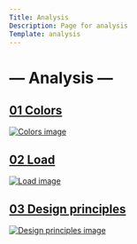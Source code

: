 ```yaml
---
Title: Analysis
Description: Page for analysis
Template: analysis
---
```


&#8212; Analysis &#8212;
==========================

<div class="analysis-box colors">
<!-- CSS -->
<a href="%base_url%/analysis/01_colors"><h2>01 Colors</h2>
<img src="%assets_url%/img/colors.jpg" alt="Colors image">
<div class="overlay"></div>
</a>
</div>

<div class="analysis-box load">
<!-- Git -->
<a href="%base_url%/analysis/02_load"><h2>02 Load</h2>
<img src="%assets_url%/img/load.jpg" alt="Load image">
<div class="overlay"></div>
</a>
</div>

<div class="analysis-box design">
<!-- HTML -->
<a href="%base_url%/analysis/03_designprincip"><h2>03 Design principles</h2>
<img src="%assets_url%/img/design.jpg" alt="Design principles image">
<div class="overlay"></div>
</a>
</div>
